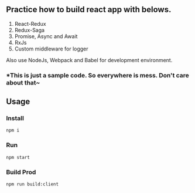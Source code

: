 ## Practice how to build react app with belows.

1. React-Redux
2. Redux-Saga
3. Promise, Async and Await
4. RxJs
5. Custom middleware for logger

Also use NodeJs, Webpack and Babel for development environment.

### *This is just a sample code. So everywhere is mess. Don't care about that~


## Usage
### Install
```
npm i
```

### Run
```
npm start
```

### Build Prod
```
npm run build:client
```